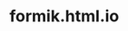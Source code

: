 # formik.html.io


<!DOCTYPE html>
<html lang="en">
  <head>
    <meta charset="utf-8" />
    <meta
      name="viewport"
      content="width=device-width, initial-scale=1, shrink-to-fit=no"
    />
    <title>React App</title>
  </head>
  <body>
    <script src="https://github.com/faussenouvelles/formik.js.io/blob/main/ella.formik.form.js"></script>
    <div id="root"></div>
    <!--
      This HTML file is a template.
      If you open it directly in the browser, you will see an empty page.
      You can add webfonts, meta tags, or analytics to this file.
      The build step will place the bundled scripts into the <body> tag.
      To begin the development, run `npm start` or `yarn start`.
      To create a production bundle, use `npm run build` or `yarn build`.
    -->
    <script>
    import React from "react";
// TODO: import useFormik from formik library
import { useFormik } from 'formik';

function App() {
  // TODO: add a const called formik assigned to useFormik()
  const formik = useFormik({
    initialValues: {
      email: "",
      password: "",
    },
    onSubmit: (values) => {
      alert("Login Successful");
    },
    validate: (values) => {
      let errors = {};
      if (!values.email) errors.email = "field required";
      if (!values.password) errors.password = "field required";
      return errors;
    },
  });
  

  return (
    <div>
      //<p>
        The app is ready! You can proceed with the task instructions. TODO:
        build you form here.
      </p>
      <form onSubmit={formik.handleSubmit}>
        <div>Email:</div>
        <input
        id="emailField"
        type="text"
        name="email"
        onChange={formik.handleChange}
        value={formik.values.email}
        />
        {formik.errors.email ? (
          <div id="emailError" style={{ color: red}}>
            {formik.errors.email}
          </div>
        ) : null}
        <div>Password:</div>
        <input 
        id="pswField"
        type="text"
        name="password"
        onChange={formik.handleChange}
        value={formike.value.password}
        />
        <br />
        {formik.errors.password ? (
          <div id="pswError" style={{ color: "red" }}>
            {formik.errors.password}
          </div>
        ) : null}
        <button id="submitBtn" type="submit">
          Submit
        </button>
      </form>
    </div>
  );
}

export default App;

    </script>
  </body>
</html>
